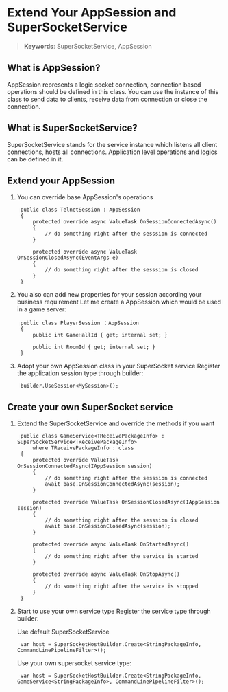 # Extend Your AppSession and SuperSocketService

> __Keywords__: SuperSocketService, AppSession

## What is AppSession?
AppSession represents a logic socket connection, connection based operations should be defined in this class. You can use the instance of this class to send data to clients, receive data from connection or close the connection.

## What is SuperSocketService?
SuperSocketService stands for the service instance which listens all client connections, hosts all connections. Application level operations and logics can be defined in it.

## Extend your AppSession

1. You can override base AppSession's operations
    
        public class TelnetSession : AppSession
        {
            protected override async ValueTask OnSessionConnectedAsync()
            {
                // do something right after the sesssion is connected
            }            

            protected override async ValueTask OnSessionClosedAsync(EventArgs e)
            {
                // do something right after the sesssion is closed
            }
        }

2. You also can add new properties for your session according your business requirement
Let me create a AppSession which would be used in a game server:


        public class PlayerSession ：AppSession
        {
            public int GameHallId { get; internal set; }

            public int RoomId { get; internal set; }
        }

3. Adopt your own AppSession class in your SuperSocket service
Register the application session type through builder:


        builder.UseSession<MySession>();


## Create your own SuperSocket service


1. Extend the SuperSocketService and override the methods if you want

        public class GameService<TReceivePackageInfo> : SuperSocketService<TReceivePackageInfo>
            where TReceivePackageInfo : class
        {
            protected override ValueTask OnSessionConnectedAsync(IAppSession session)
            {
                // do something right after the sesssion is connected
                await base.OnSessionConnectedAsync(session);
            }

            protected override ValueTask OnSessionClosedAsync(IAppSession session)
            {
                // do something right after the sesssion is closed
                await base.OnSessionClosedAsync(session);
            }

            protected override async ValueTask OnStartedAsync()
            {
                // do something right after the service is started
            }

            protected override async ValueTask OnStopAsync()
            {
                // do something right after the service is stopped
            }
        }

2. Start to use your own service type
Register the service type through builder:

    Use default SuperSocketService

        var host = SuperSocketHostBuilder.Create<StringPackageInfo, CommandLinePipelineFilter>();

    Use your own supersocket service type:

        var host = SuperSocketHostBuilder.Create<StringPackageInfo, GameService<StringPackageInfo>, CommandLinePipelineFilter>();